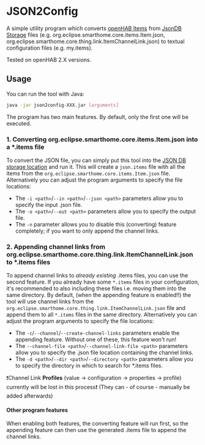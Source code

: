 # JSON2Config

A simple utility program which converts [openHAB Items](https://www.openhab.org/docs/configuration/items.html)
from [JsonDB Storage](https://www.openhab.org/docs/administration/jsondb.html) files (e.g.
org.eclipse.smarthome.core.items.Item.json, org.eclipse.smarthome.core.thing.link.ItemChannelLink.json) to textual
configuration files (e.g. my.items).

Tested on openHAB 2.X versions.

## Usage

You can run the tool with Java:

```bash
java -jar json2config-XXX.jar [arguments]
```

The program has two main features. By default, only the first one will be executed.

### 1. Converting org.eclipse.smarthome.core.items.Item.json into a *.items file

To convert the JSON file, you can simply put this tool into
the [JSON DB storage location](https://www.openhab.org/docs/administration/jsondb.html#storage-location) and run it.
This will create a `json.items` file with all the items from the `org.eclipse.smarthome.core.items.Item.json` file.
Alternatively you can adjust the program arguments to specify the file locations:

- The `-i <path>`/`--in <path>`/`--json <path>` parameters allow you to specify the input .json file.
- The `-o <path>`/`--out <path>` parameters allow you to specify the output file.
- The `-n` parameter allows you to disable this (converting) feature completely; if you want to only append the channel
  links.

### 2. Appending channel links from org.eclipse.smarthome.core.thing.link.ItemChannelLink.json to *.items files

To append channel links to *already existing* .items files, you can use the second feature. If you already have
some `*.items` files in your configuration, it's recommended to also including these files i.e. moving them into the
same directory. By default, (when the appending feature is enabled!!) the tool will use channel links from
the `org.eclipse.smarthome.core.thing.link.ItemChannelLink.json` file and append them to all `*.items` files in the same
directory. Alternatively you can adjust the program arguments to specify the file locations:

- The `-c`/`--channel`/`--create-channel-links` parameters enable the appending feature. Without one of these, this
  feature won't run!
- The `--channel-file <path>`/`--channel-link-file <path>` parameters allow you to specify the .json file location
  containing the channel links.
- The `-d <path>`/`--dir <path>`/`--directory <path>` parameters allow you to specify the directory in which to search
  for *.items files.

:exclamation:Channel Link **Profiles** (value → configuration → properties → profile) currently will be lost in this
process:exclamation: (They can - of course - manually be added afterwards)

#### Other program features

When enabling both features, the converting feature will run first, so the appending feature can then use the generated
.items file to append the channel links.
